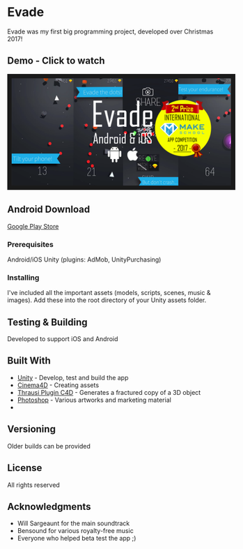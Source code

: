 # Evade

Evade was my first big programming project, developed over Christmas 2017!

## Demo - Click to watch

<a href="http://www.youtube.com/watch?feature=player_embedded&v=a4-Kw4wDkKQ
" target="_blank"><img src="/Screenshots/featuregraphic_google.png?raw=true" 
alt="Evade, Android & iOS" border="10"/></a>

## Android Download

[Google Play Store](https://play.google.com/store/apps/details?id=adriano.evade.uk)


### Prerequisites

Android/iOS
Unity (plugins: AdMob, UnityPurchasing)

### Installing

I've included all the important assets (models, scripts, scenes, music & images). Add these into the root directory of your Unity assets folder.

## Testing & Building

Developed to support iOS and Android

## Built With

* [Unity](https://unity3d.com/) - Develop, test and build the app
* [Cinema4D](https://www.maxon.net/en/products/cinema-4d/overview/) - Creating assets
* [Thrausi Plugin C4D](https://nitro4d.com/product/thrausi/) - Generates a fractured copy of a 3D object
* [Photoshop](https://www.photoshop.com/) - Various artworks and marketing material
* 

## Versioning

Older builds can be provided

## License

All rights reserved

## Acknowledgments

* Will Sargeaunt for the main soundtrack
* Bensound for various royalty-free music
* Everyone who helped beta test the app ;)
